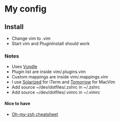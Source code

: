 # My config

## Install
- Change vim to .vim
- Start vim and PluginInstall should work

### Notes
- Uses [Vundle](https://github.com/VundleVim/Vundle.vim)
- Plugin list are inside vim/.plugins.vim
- Custom mappings are inside vim/.mappings.vim
- I use [Solarized](https://github.com/altercation/vim-colors-solarized) for iTerm and [Tomorrow](https://github.com/chriskempson/vim-tomorrow-theme) for MacVim
- Add source ~/dev/dotfiles/.zshrc in ~/.zshrc
- Add source ~/dev/dotfiles/.vimrc in ~/.vimrc

#### Nice to have
- [Oh-my-zsh cheatsheet](https://github.com/robbyrussell/oh-my-zsh/wiki/Cheatsheet)
